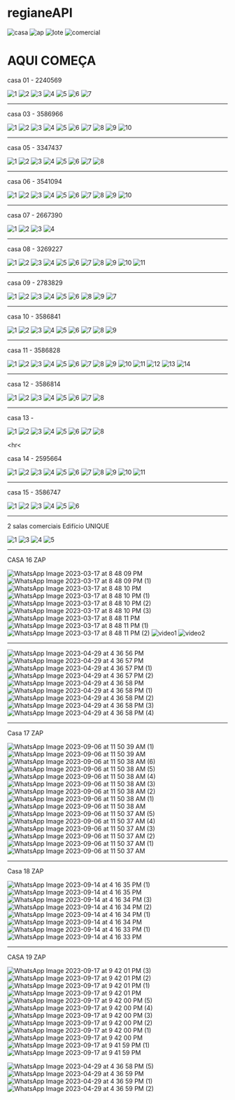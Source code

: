 # regianeAPI

![casa](https://user-images.githubusercontent.com/116287208/219228360-450f40b0-1f58-419d-a339-b84a7deb6060.jpg)
![ap](https://user-images.githubusercontent.com/116287208/219228366-44bdca7a-4948-4a46-93eb-9e8b406e6e63.jpg)
![lote](https://user-images.githubusercontent.com/116287208/219228377-a1e676d8-0fd2-4848-8e9e-779df89ec822.jpg)
![comercial](https://user-images.githubusercontent.com/116287208/219228384-7111d596-57fa-4473-bdba-c65e795985ac.jpg)


# AQUI COMEÇA

casa 01 - 2240569

![1](https://user-images.githubusercontent.com/116287208/220230331-c0d3cc26-242a-486e-8f00-f3dcde19ca77.jpg)
![2](https://user-images.githubusercontent.com/116287208/220230335-c747831b-4a47-47b6-b52a-85fff2f5f71d.jpg)
![3](https://user-images.githubusercontent.com/116287208/220230344-8ea129c8-bbd5-4d95-950e-1217ca278c02.jpg)
![4](https://user-images.githubusercontent.com/116287208/220230354-af4029f0-8f55-476f-9f6c-eb422f48c0b0.jpg)
![5](https://user-images.githubusercontent.com/116287208/220230357-b8e046cb-1f26-4b41-90f6-bcfd8bd09c3c.jpg)
![6](https://user-images.githubusercontent.com/116287208/220230368-31587063-3f42-4e74-961d-6aa2a31f80b9.jpg)
![7](https://user-images.githubusercontent.com/116287208/220230372-e2344ecc-0a71-4edc-abb8-f98803b19ff4.jpg)

<hr>

casa 03 - 3586966

![1](https://user-images.githubusercontent.com/116287208/220231211-211f3bf5-18cc-4a34-a263-4b5e7f358dc5.jpg)
![2](https://user-images.githubusercontent.com/116287208/220231217-094511e8-3156-49d7-82e2-5e472f5cfc33.jpg)
![3](https://user-images.githubusercontent.com/116287208/220231224-cfd491d2-3b13-4c91-aa1a-8a5289f510d5.jpg)
![4](https://user-images.githubusercontent.com/116287208/220231246-ad40b1a9-1d1d-433d-8341-38a1d0fe3bc4.jpg)
![5](https://user-images.githubusercontent.com/116287208/220231251-add83445-f507-4634-92c3-526a8bd6d439.jpg)
![6](https://user-images.githubusercontent.com/116287208/220231254-cf0e3e59-0ac9-4f5e-9dd3-e30dfe5a5293.jpg)
![7](https://user-images.githubusercontent.com/116287208/220231260-d1751f71-393b-4163-9030-bf8b2e03bb26.jpg)
![8](https://user-images.githubusercontent.com/116287208/220231266-dd2b5703-bca6-47c0-9c0c-318346b17c82.jpg)
![9](https://user-images.githubusercontent.com/116287208/220231269-5cd558b7-4609-4049-8b1d-59edc7612d66.jpg)
![10](https://user-images.githubusercontent.com/116287208/220231273-3c89f53e-ae63-4374-83f6-083786a60c2a.jpg)

<hr>

casa 05 - 3347437

![1](https://user-images.githubusercontent.com/116287208/220233727-96124b51-3c4e-408a-b2eb-74e4ff685e09.jpg)
![2](https://user-images.githubusercontent.com/116287208/220233731-effb5230-eb5a-4c57-8e85-f146ab218071.jpg)
![3](https://user-images.githubusercontent.com/116287208/220233744-9bc47028-0a85-4a02-b429-3f4df3a2cd1d.jpg)
![4](https://user-images.githubusercontent.com/116287208/220233769-eb5a6559-60a4-41e1-a7ce-86a3b6f14db6.jpg)
![5](https://user-images.githubusercontent.com/116287208/220233781-cbcb69b9-61b6-4956-ac4a-41b0a4c6e645.jpg)
![6](https://user-images.githubusercontent.com/116287208/220233789-541c2847-3207-4664-9b2f-af25b2fca690.jpg)
![7](https://user-images.githubusercontent.com/116287208/220233809-70482513-3505-485f-b3c4-690a09e5415c.jpg)
![8](https://user-images.githubusercontent.com/116287208/220233812-fa110bdf-3e36-4d29-b8bc-f4669c74a40e.jpg)

<hr>

casa 06 - 3541094

![1](https://user-images.githubusercontent.com/116287208/220234862-a7c26dde-6681-486d-9083-be16192bbabf.jpg)
![2](https://user-images.githubusercontent.com/116287208/220234870-aafd0257-c853-4cc4-b7a3-f3db941c90f8.jpg)
![3](https://user-images.githubusercontent.com/116287208/220234871-e60c7ce0-1719-4ffc-8564-81bedb7c2b08.jpg)
![4](https://user-images.githubusercontent.com/116287208/220234875-a28514e8-89fb-4240-8365-d1aa0dd99cb4.jpg)
![5](https://user-images.githubusercontent.com/116287208/220234878-f1812d68-f0c2-439b-890e-5ca763e4281f.jpg)
![6](https://user-images.githubusercontent.com/116287208/220234881-2f2b171d-c536-4925-8484-1885b9a8dd72.jpg)
![7](https://user-images.githubusercontent.com/116287208/220234884-adba94d7-bcd7-41ca-931d-bc80f449eace.jpg)
![8](https://user-images.githubusercontent.com/116287208/220234886-ea305f4b-a738-48d8-82f3-8515b7e6402e.jpg)
![9](https://user-images.githubusercontent.com/116287208/220234888-6504ecb6-ef26-4d42-bd22-3e29ed3f2684.jpg)
![10](https://user-images.githubusercontent.com/116287208/220234890-c60a7bb1-1f4b-4ea4-91c1-335f304ae0d8.jpg)

<hr>

casa 07 - 2667390

![1](https://user-images.githubusercontent.com/116287208/220235895-131812a0-adf9-487b-981d-47104577b65e.jpg)
![2](https://user-images.githubusercontent.com/116287208/220235902-aab71bd9-53c6-4209-97b2-c5e7088761ed.jpg)
![3](https://user-images.githubusercontent.com/116287208/220235909-5b9f2f50-4c20-4a1e-bbd6-e66d6e2a3822.jpg)
![4](https://user-images.githubusercontent.com/116287208/220235916-de5581b2-d97d-4898-b401-669f41c1b75f.jpg)

<hr>

casa 08 - 3269227

![1](https://user-images.githubusercontent.com/116287208/220236790-e3861642-a6d5-44cf-bcff-8cf18b4094a2.jpg)
![2](https://user-images.githubusercontent.com/116287208/220236792-877084ca-8691-4367-8bb2-c97a1bf0f0c5.jpg)
![3](https://user-images.githubusercontent.com/116287208/220236797-ce3722e2-88ea-4826-b2c6-a9b467b52b77.jpg)
![4](https://user-images.githubusercontent.com/116287208/220236798-db4ab9fb-81c2-49fd-99e1-0e77171b84b2.jpg)
![5](https://user-images.githubusercontent.com/116287208/220236799-852d300e-74c0-4451-9479-1778ad10495d.jpg)
![6](https://user-images.githubusercontent.com/116287208/220236800-0d60e701-46f2-43a1-a77d-737dd967b583.jpg)
![7](https://user-images.githubusercontent.com/116287208/220236804-7ba8846f-9bfb-4d5a-8512-b6d0d5317f64.jpg)
![8](https://user-images.githubusercontent.com/116287208/220236805-f932262e-d348-4cca-a6c3-cf51ceda662c.jpg)
![9](https://user-images.githubusercontent.com/116287208/220236807-6c40252f-880a-4a2e-ad41-75b8656f0b97.jpg)
![10](https://user-images.githubusercontent.com/116287208/220236808-c76728de-fa93-44ba-bf7a-0e7d24f7cd85.jpg)
![11](https://user-images.githubusercontent.com/116287208/220236809-de2f863a-899d-4a6b-9c9b-9d46d3743d80.jpg)


<hr>

casa 09 - 2783829


![1](https://user-images.githubusercontent.com/116287208/220237809-0ec5baba-3b4a-4825-a86a-fdbed333bca7.jpg)
![2](https://user-images.githubusercontent.com/116287208/220237815-168d5ee6-f8af-47c4-b942-11e150de634d.jpg)
![3](https://user-images.githubusercontent.com/116287208/220237817-8e11df97-c35e-4015-8703-412a8c13f298.jpg)
![4](https://user-images.githubusercontent.com/116287208/220237818-4eb81b98-9d99-427c-8908-8d9997ac3d32.jpg)
![5](https://user-images.githubusercontent.com/116287208/220237820-7bc3c218-a82c-40ea-8dc0-b3d479982c32.jpg)
![6](https://user-images.githubusercontent.com/116287208/220237821-f9a3441e-4534-4c8e-9575-ac8b512b6e9d.jpg)
![8](https://user-images.githubusercontent.com/116287208/220237868-83efa9ad-38b3-4abb-b91f-ce5daaac1d01.jpg)
![9](https://user-images.githubusercontent.com/116287208/220237871-869247bb-e455-4e1a-9c91-f4f6bb513631.jpg)
![7](https://user-images.githubusercontent.com/116287208/220237873-b68694ea-cd00-43b7-b62f-b1ab97cbef6b.jpg)

<hr>

casa 10 - 3586841

![1](https://user-images.githubusercontent.com/116287208/220238809-c6b20a3d-f025-47a3-92b4-68a7bbeadafe.jpg)
![2](https://user-images.githubusercontent.com/116287208/220238811-ddd51fdd-bec3-4cf4-b657-445567db2bd1.jpg)
![3](https://user-images.githubusercontent.com/116287208/220238812-4c71a044-8d7d-47a7-b8f2-f2421b0c243a.jpg)
![4](https://user-images.githubusercontent.com/116287208/220238813-d5456d3b-29c3-4537-bbbe-81f04e62ec70.jpg)
![5](https://user-images.githubusercontent.com/116287208/220238814-9c2fb239-d9a2-4e61-8ec8-aa3886f5861e.jpg)
![6](https://user-images.githubusercontent.com/116287208/220238815-566258c5-07c1-4ba8-bb53-27ff14f4af04.jpg)
![7](https://user-images.githubusercontent.com/116287208/220238817-435a1ccc-83e5-40e4-aa59-74f34bd60af7.jpg)
![8](https://user-images.githubusercontent.com/116287208/220238819-3bdba7cf-7dd6-4eb0-b5a5-58cbb61d0de9.jpg)
![9](https://user-images.githubusercontent.com/116287208/220238820-0fb5c0dc-75e4-4fcd-a31b-8495aa2fa905.jpg)

<hr>

casa 11 - 3586828

![1](https://user-images.githubusercontent.com/116287208/220239399-66bbfeb0-fefc-4855-b6c3-96835e30f231.jpg)
![2](https://user-images.githubusercontent.com/116287208/220239401-29be157d-96b5-4a30-9b0a-a2264d0f6275.jpg)
![3](https://user-images.githubusercontent.com/116287208/220239403-b51dc1df-0cb3-42ba-9aaf-1992ab3e14f0.jpg)
![4](https://user-images.githubusercontent.com/116287208/220239404-ddc7ffae-8cc9-4125-a005-26d757cfd207.jpg)
![5](https://user-images.githubusercontent.com/116287208/220239407-b35e6eb3-0565-4f04-af1b-221ca917f0e1.jpg)
![6](https://user-images.githubusercontent.com/116287208/220239408-70a01034-5880-4251-88d1-74adeec75360.jpg)
![7](https://user-images.githubusercontent.com/116287208/220239411-8c8d6b2c-5562-4dc8-8332-06ee98649bac.jpg)
![8](https://user-images.githubusercontent.com/116287208/220239413-c841b30d-309e-4b86-9f0c-1518ac4bb97f.jpg)
![9](https://user-images.githubusercontent.com/116287208/220239415-7e11dbad-012e-4d41-b911-12b512b96174.jpg)
![10](https://user-images.githubusercontent.com/116287208/220239416-9a0432cb-0613-419f-bdda-5a04bbb13476.jpg)
![11](https://user-images.githubusercontent.com/116287208/220239418-c1514a5e-ecc3-4d6f-9e7b-6f31a10b69dc.jpg)
![12](https://user-images.githubusercontent.com/116287208/220239420-8ffddc29-6047-49f1-885e-3c7aa0540d90.jpg)
![13](https://user-images.githubusercontent.com/116287208/220239422-66a16d24-2eae-4111-8948-ac5048e5da16.jpg)
![14](https://user-images.githubusercontent.com/116287208/220239424-32a8e2f6-6e7c-4b6a-b479-b19713d9a7e0.jpg)

<hr>

casa 12 - 3586814

![1](https://user-images.githubusercontent.com/116287208/220240825-950eaa07-da30-42e2-8e50-6d465d9a887f.jpg)
![2](https://user-images.githubusercontent.com/116287208/220240831-6b5596b6-d390-4fd9-994b-4f9bfc12815d.jpg)
![3](https://user-images.githubusercontent.com/116287208/220240834-a69e7380-8ab9-4427-b90e-bc6e373c86ca.jpg)
![4](https://user-images.githubusercontent.com/116287208/220240836-b2c7ec19-effa-41ba-8b10-4e7643deb27e.jpg)
![5](https://user-images.githubusercontent.com/116287208/220240837-453cde96-4189-4b4a-8740-19a7a4ab020e.jpg)
![6](https://user-images.githubusercontent.com/116287208/220240839-49d210cc-c1d3-470a-a8a7-5081d6c8db07.jpg)
![7](https://user-images.githubusercontent.com/116287208/220240842-ab2dcda6-c9fe-4b72-8162-cac2fce427c2.jpg)
![8](https://user-images.githubusercontent.com/116287208/220240844-eae9c5f2-6d8e-42aa-b6d7-47fb9971be46.jpg)

<hr>

casa 13 - 

![1](https://user-images.githubusercontent.com/116287208/220241516-194d0952-910f-433b-9b33-e8bbaea55cee.jpg)
![2](https://user-images.githubusercontent.com/116287208/220241520-79b378e7-386d-455b-9148-a0b41ea11e5c.jpg)
![3](https://user-images.githubusercontent.com/116287208/220241521-cfb6d083-4308-466a-904f-b5a78b640c57.jpg)
![4](https://user-images.githubusercontent.com/116287208/220241524-52218318-0f92-479c-a351-0cfcda4c335c.jpg)
![5](https://user-images.githubusercontent.com/116287208/220241527-bc4fafcd-fdad-4ba2-99bd-141180ad85a4.jpg)
![6](https://user-images.githubusercontent.com/116287208/220241531-5de66a83-8ad6-4bad-b908-049ac1a628c9.jpg)
![7](https://user-images.githubusercontent.com/116287208/220241533-56de777b-6230-4e1e-b138-43f104bb8556.jpg)
![8](https://user-images.githubusercontent.com/116287208/220241534-a95e48ac-7308-4043-9a4a-43e7b5d9a3f7.jpg)

<hr<

casa 14 - 2595664


![1](https://user-images.githubusercontent.com/116287208/220242115-0956f7c0-4c59-4174-a124-89d396c24e4f.jpg)
![2](https://user-images.githubusercontent.com/116287208/220242119-6373012f-a0e5-41c0-aa2d-6f566dee2b76.jpg)
![3](https://user-images.githubusercontent.com/116287208/220242121-f3d2c5eb-d49e-4e86-b2bb-12c5bae0344f.jpg)
![4](https://user-images.githubusercontent.com/116287208/220242123-97b932c7-0121-4c80-80e2-66687482e631.jpg)
![5](https://user-images.githubusercontent.com/116287208/220242125-7915cbf1-b28f-4959-825c-8bd19b4f3d19.jpg)
![6](https://user-images.githubusercontent.com/116287208/220242130-45029a26-44b5-4237-8711-6be93a5bbec8.jpg)
![7](https://user-images.githubusercontent.com/116287208/220242138-91f13f3b-69a6-4c1e-902d-5749a046ccb8.jpg)
![8](https://user-images.githubusercontent.com/116287208/220242142-a8d961d0-09c0-4dc0-b332-71b719beabd3.jpg)
![9](https://user-images.githubusercontent.com/116287208/220242143-4ee490be-7a49-46d6-8c22-fbbe35987236.jpg)
![10](https://user-images.githubusercontent.com/116287208/220242145-2089b314-ea1b-46ca-9a46-dacd27fbb0a6.jpg)
![11](https://user-images.githubusercontent.com/116287208/220242148-9f1f86d4-1b85-4d88-a5b1-d00cfd0561ab.jpg)

<hr>

casa 15 - 3586747

![1](https://user-images.githubusercontent.com/116287208/220242793-ada6161a-fdc7-4b38-b832-f6b04dbaffed.jpg)
![2](https://user-images.githubusercontent.com/116287208/220242796-085ee709-89c5-4610-807a-6fc8b0913da2.jpg)
![3](https://user-images.githubusercontent.com/116287208/220242798-0c057fff-07b1-4dd7-b9fd-04bb4a2cdc21.jpg)
![4](https://user-images.githubusercontent.com/116287208/220242800-dcaff7e6-e17c-4b4b-a888-e93022427cec.jpg)
![5](https://user-images.githubusercontent.com/116287208/220242803-ec956c24-e225-4b4a-b905-9cb89008a9f0.jpg)
![6](https://user-images.githubusercontent.com/116287208/220242806-83f75d36-c8af-4406-a966-d4385a74a501.jpg)


<hr>

2 salas comerciais Edifício UNIQUE 

![1](https://user-images.githubusercontent.com/116287208/220243817-94c1fa65-9175-42fe-bdd7-cef25bc8543f.jpg)
![3](https://user-images.githubusercontent.com/116287208/220243818-f8b5c05f-647f-4495-964a-b8d6b46918b6.jpg)
![4](https://user-images.githubusercontent.com/116287208/220243821-02772aa0-8cd8-47fb-9460-d3edcefebbcc.jpg)
![5](https://user-images.githubusercontent.com/116287208/220243825-72af4ab4-54c4-4b1d-9614-d9975565ab0a.jpg)


<hr>

CASA 16 ZAP

![WhatsApp Image 2023-03-17 at 8 48 09 PM](https://user-images.githubusercontent.com/116287208/226132608-2dea4629-de5a-443c-a84e-196748002543.jpeg)
![WhatsApp Image 2023-03-17 at 8 48 09 PM (1)](https://user-images.githubusercontent.com/116287208/226132609-87d0e5b7-4c5c-4269-aea9-6988d5af37bb.jpeg)
![WhatsApp Image 2023-03-17 at 8 48 10 PM](https://user-images.githubusercontent.com/116287208/226132610-32bf3d3b-5f15-433e-9a72-43b89ac2052d.jpeg)
![WhatsApp Image 2023-03-17 at 8 48 10 PM (1)](https://user-images.githubusercontent.com/116287208/226132611-b4b9e899-b2c1-4994-85e7-9a1ef91741bf.jpeg)
![WhatsApp Image 2023-03-17 at 8 48 10 PM (2)](https://user-images.githubusercontent.com/116287208/226132612-e01a0008-3f24-4d9a-8461-bd8fa0b70f61.jpeg)
![WhatsApp Image 2023-03-17 at 8 48 10 PM (3)](https://user-images.githubusercontent.com/116287208/226132614-09877337-1831-4415-a0ee-2f58d5c8b0da.jpeg)
![WhatsApp Image 2023-03-17 at 8 48 11 PM](https://user-images.githubusercontent.com/116287208/226132615-88faf918-451c-41b4-9797-262ff9dc9cc6.jpeg)
![WhatsApp Image 2023-03-17 at 8 48 11 PM (1)](https://user-images.githubusercontent.com/116287208/226132616-6b9e8c55-6ceb-4296-b8a7-523364147af6.jpeg)
![WhatsApp Image 2023-03-17 at 8 48 11 PM (2)](https://user-images.githubusercontent.com/116287208/226132617-c12b00c2-5c0a-4905-b332-6780610e4d97.jpeg)
![video1](https://user-images.githubusercontent.com/116287208/226132618-8a294e46-ed51-4688-9af5-1c672b86d5b4.gif)
![video2](https://user-images.githubusercontent.com/116287208/226132620-c7b13b62-37ba-48c1-911d-3ac9c2396477.gif)

<hr>

![WhatsApp Image 2023-04-29 at 4 36 56 PM](https://user-images.githubusercontent.com/116287208/235330731-55118d7d-9a71-46c1-aaeb-ff3ba2b43ccd.jpeg)
![WhatsApp Image 2023-04-29 at 4 36 57 PM](https://user-images.githubusercontent.com/116287208/235330733-92d1c11d-4ff5-4855-9d81-b0906fb1ef39.jpeg)
![WhatsApp Image 2023-04-29 at 4 36 57 PM (1)](https://user-images.githubusercontent.com/116287208/235330734-1bac1e9a-31ec-4991-b3a0-c592a8a45ab0.jpeg)
![WhatsApp Image 2023-04-29 at 4 36 57 PM (2)](https://user-images.githubusercontent.com/116287208/235330735-ff34fa82-555a-41e7-a292-717e6e037004.jpeg)
![WhatsApp Image 2023-04-29 at 4 36 58 PM](https://user-images.githubusercontent.com/116287208/235330736-102da918-4477-4c3a-8d29-1d1692ec0883.jpeg)
![WhatsApp Image 2023-04-29 at 4 36 58 PM (1)](https://user-images.githubusercontent.com/116287208/235330738-b85aea04-cb5e-45aa-90b9-47c76f7335a6.jpeg)
![WhatsApp Image 2023-04-29 at 4 36 58 PM (2)](https://user-images.githubusercontent.com/116287208/235330739-c3693033-0ffb-4dc5-b116-098541a0ef11.jpeg)
![WhatsApp Image 2023-04-29 at 4 36 58 PM (3)](https://user-images.githubusercontent.com/116287208/235330740-cdcfab10-2c3a-4aed-b7a1-39f6ef137e93.jpeg)
![WhatsApp Image 2023-04-29 at 4 36 58 PM (4)](https://user-images.githubusercontent.com/116287208/235330741-be0a6d23-3c62-49d0-a9f4-64bfa37d5b2e.jpeg)

<hr>

Casa 17 ZAP

![WhatsApp Image 2023-09-06 at 11 50 39 AM (1)](https://github.com/Luannunesesb01/regianeAPI/assets/116287208/2020a863-f0cf-4a6a-92d4-35228a13ead0)
![WhatsApp Image 2023-09-06 at 11 50 39 AM](https://github.com/Luannunesesb01/regianeAPI/assets/116287208/ebea41fd-4a73-4f88-8c00-87adc8933f5c)
![WhatsApp Image 2023-09-06 at 11 50 38 AM (6)](https://github.com/Luannunesesb01/regianeAPI/assets/116287208/609b27fb-c22e-4618-886c-9530f9755a9a)
![WhatsApp Image 2023-09-06 at 11 50 38 AM (5)](https://github.com/Luannunesesb01/regianeAPI/assets/116287208/7c8a347a-e0a7-403e-ab0c-fcd70dc6b596)
![WhatsApp Image 2023-09-06 at 11 50 38 AM (4)](https://github.com/Luannunesesb01/regianeAPI/assets/116287208/c47fe567-f7d8-4b90-8cdc-7d82de6eb7a2)
![WhatsApp Image 2023-09-06 at 11 50 38 AM (3)](https://github.com/Luannunesesb01/regianeAPI/assets/116287208/46ab32f6-8e5e-42c2-a10f-d7fc811469a0)
![WhatsApp Image 2023-09-06 at 11 50 38 AM (2)](https://github.com/Luannunesesb01/regianeAPI/assets/116287208/d2ff6b4d-86fc-4082-9cad-9540e895a3bd)
![WhatsApp Image 2023-09-06 at 11 50 38 AM (1)](https://github.com/Luannunesesb01/regianeAPI/assets/116287208/de9bbf3e-7f1a-462b-b22d-4bfc8f2bd4bf)
![WhatsApp Image 2023-09-06 at 11 50 38 AM](https://github.com/Luannunesesb01/regianeAPI/assets/116287208/42979b47-5e8a-4f82-bee0-c04db16be506)
![WhatsApp Image 2023-09-06 at 11 50 37 AM (5)](https://github.com/Luannunesesb01/regianeAPI/assets/116287208/0a7e0596-d02b-40b7-85f9-ab5a6b99dd48)
![WhatsApp Image 2023-09-06 at 11 50 37 AM (4)](https://github.com/Luannunesesb01/regianeAPI/assets/116287208/b31ee882-bc23-4d60-aaa2-9b74618e75d1)
![WhatsApp Image 2023-09-06 at 11 50 37 AM (3)](https://github.com/Luannunesesb01/regianeAPI/assets/116287208/ba0379ad-f7d6-4a9c-906d-fb9433313be3)
![WhatsApp Image 2023-09-06 at 11 50 37 AM (2)](https://github.com/Luannunesesb01/regianeAPI/assets/116287208/11f1a61f-19c8-43c1-8751-9fe5260c29df)
![WhatsApp Image 2023-09-06 at 11 50 37 AM (1)](https://github.com/Luannunesesb01/regianeAPI/assets/116287208/35a6070d-c89d-475f-ae0a-479dd1640797)
![WhatsApp Image 2023-09-06 at 11 50 37 AM](https://github.com/Luannunesesb01/regianeAPI/assets/116287208/5d103ba6-f4cf-4a74-80b0-73bd3460f0e7)


<hr>

Casa 18 ZAP

![WhatsApp Image 2023-09-14 at 4 16 35 PM (1)](https://github.com/Luannunesesb01/regianeAPI/assets/116287208/408a7cfb-a66a-4eeb-a1ee-e039d7466238)
![WhatsApp Image 2023-09-14 at 4 16 35 PM](https://github.com/Luannunesesb01/regianeAPI/assets/116287208/d777570e-b780-476f-b946-b52cfeccfd3b)
![WhatsApp Image 2023-09-14 at 4 16 34 PM (3)](https://github.com/Luannunesesb01/regianeAPI/assets/116287208/7ce7cc23-758d-41e3-921a-2b733e34a02a)
![WhatsApp Image 2023-09-14 at 4 16 34 PM (2)](https://github.com/Luannunesesb01/regianeAPI/assets/116287208/f40eab37-418b-4436-8bf4-4370606a3ff3)
![WhatsApp Image 2023-09-14 at 4 16 34 PM (1)](https://github.com/Luannunesesb01/regianeAPI/assets/116287208/a0b742b2-7aa4-4fcd-9777-ea269556e0ea)
![WhatsApp Image 2023-09-14 at 4 16 34 PM](https://github.com/Luannunesesb01/regianeAPI/assets/116287208/ad3f09da-76d3-496c-982a-9ebfae2a221e)
![WhatsApp Image 2023-09-14 at 4 16 33 PM (1)](https://github.com/Luannunesesb01/regianeAPI/assets/116287208/5ced5ebd-6cea-4c1f-bb57-d0761b8af469)
![WhatsApp Image 2023-09-14 at 4 16 33 PM](https://github.com/Luannunesesb01/regianeAPI/assets/116287208/90f82674-1a1a-472b-bbf1-887da4587756)

<hr>

CASA 19 ZAP

![WhatsApp Image 2023-09-17 at 9 42 01 PM (3)](https://github.com/Luannunesesb01/regianeAPI/assets/116287208/e7ae39a1-b0e4-436a-94de-162376ebf816)
![WhatsApp Image 2023-09-17 at 9 42 01 PM (2)](https://github.com/Luannunesesb01/regianeAPI/assets/116287208/2679a6fd-f3bc-4853-ad81-fd718bcf8268)
![WhatsApp Image 2023-09-17 at 9 42 01 PM (1)](https://github.com/Luannunesesb01/regianeAPI/assets/116287208/2de43e16-e050-44e7-9f5b-07395da220f5)
![WhatsApp Image 2023-09-17 at 9 42 01 PM](https://github.com/Luannunesesb01/regianeAPI/assets/116287208/cbcc9f9e-41fa-4633-af5f-b6e9967b1220)
![WhatsApp Image 2023-09-17 at 9 42 00 PM (5)](https://github.com/Luannunesesb01/regianeAPI/assets/116287208/7d0fdcbd-805f-4337-b3c2-f8d4ffa2fdbe)
![WhatsApp Image 2023-09-17 at 9 42 00 PM (4)](https://github.com/Luannunesesb01/regianeAPI/assets/116287208/40904d62-61ed-4cf9-af01-5dea12a85e2a)
![WhatsApp Image 2023-09-17 at 9 42 00 PM (3)](https://github.com/Luannunesesb01/regianeAPI/assets/116287208/5e9774e3-19e3-4f0e-9d68-6473bd473492)
![WhatsApp Image 2023-09-17 at 9 42 00 PM (2)](https://github.com/Luannunesesb01/regianeAPI/assets/116287208/fcfd37f1-44d0-4408-ba28-1b2ef45721d5)
![WhatsApp Image 2023-09-17 at 9 42 00 PM (1)](https://github.com/Luannunesesb01/regianeAPI/assets/116287208/02a22931-455b-42c1-bb20-a075b4218f8b)
![WhatsApp Image 2023-09-17 at 9 42 00 PM](https://github.com/Luannunesesb01/regianeAPI/assets/116287208/cb0bac8a-22a5-40e3-b3e5-c91259c826c7)
![WhatsApp Image 2023-09-17 at 9 41 59 PM (1)](https://github.com/Luannunesesb01/regianeAPI/assets/116287208/d56c5f1a-5f7b-4089-8947-8acb841761dc)
![WhatsApp Image 2023-09-17 at 9 41 59 PM](https://github.com/Luannunesesb01/regianeAPI/assets/116287208/5bf78cfd-490f-4866-9602-8ea6865b5006)



![WhatsApp Image 2023-04-29 at 4 36 58 PM (5)](https://user-images.githubusercontent.com/116287208/235330742-ba73c1f5-274d-439c-808a-bf70bbfc6864.jpeg)
![WhatsApp Image 2023-04-29 at 4 36 59 PM](https://user-images.githubusercontent.com/116287208/235330743-227f950d-b868-4c2b-b848-0d13151bad0a.jpeg)
![WhatsApp Image 2023-04-29 at 4 36 59 PM (1)](https://user-images.githubusercontent.com/116287208/235330744-3d32495c-7dc9-4b1e-b55a-28835fef4c04.jpeg)
![WhatsApp Image 2023-04-29 at 4 36 59 PM (2)](https://user-images.githubusercontent.com/116287208/235330745-fdb1d0a3-c3d0-4b5f-be5b-4bd22889b03d.jpeg)
